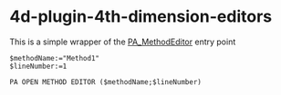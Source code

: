 4d-plugin-4th-dimension-editors
===============================

This is a simple wrapper of the [PA_MethodEditor](http://sources.4d.com/trac/4d_4dpluginapi/wiki/CMU84350.HTM) entry point

```
$methodName:="Method1"
$lineNumber:=1

PA OPEN METHOD EDITOR ($methodName;$lineNumber)
```
